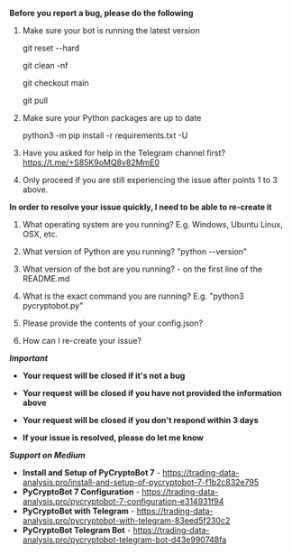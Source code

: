 **Before you report a bug, please do the following**

1. Make sure your bot is running the latest version

    git reset --hard
    
    git clean -nf
    
    git checkout main
    
    git pull
    
2. Make sure your Python packages are up to date

    python3 -m pip install -r requirements.txt -U
    
3. Have you asked for help in the Telegram channel first? https://t.me/+S85K9oMQ8v82MmE0 
    
4. Only proceed if you are still experiencing the issue after points 1 to 3 above.

**In order to resolve your issue quickly, I need to be able to re-create it**

1. What operating system are you running? E.g. Windows, Ubuntu Linux, OSX, etc.

2. What version of Python are you running? "python --version"

3. What version of the bot are you running? - on the first line of the README.md

4. What is the exact command you are running? E.g. "python3 pycryptobot.py"

5. Please provide the contents of your config.json?

6. How can I re-create your issue?

***Important***

- **Your request will be closed if it's not a bug**

- **Your request will be closed if you have not provided the information above**

- **Your request will be closed if you don't respond within 3 days**

- **If your issue is resolved, please do let me know**

***Support on Medium***

- **Install and Setup of PyCryptoBot 7** - https://trading-data-analysis.pro/install-and-setup-of-pycryptobot-7-f1b2c832e795
- **PyCryptoBot 7 Configuration** - https://trading-data-analysis.pro/pycryptobot-7-configuration-e314931f94
- **PyCryptoBot with Telegram** - https://trading-data-analysis.pro/pycryptobot-with-telegram-83eed5f230c2
- **PyCryptoBot Telegram Bot** - https://trading-data-analysis.pro/pycryptobot-telegram-bot-d43e990748fa
